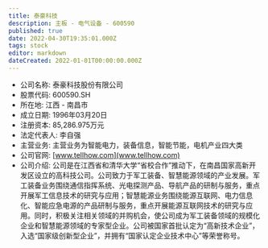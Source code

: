 ```yaml
---
title: 泰豪科技
description: 主板 - 电气设备 - 600590
published: true
date: 2022-04-30T19:35:01.000Z
tags: stock
editor: markdown
dateCreated: 2022-01-01T00:00:00.000Z
---
```


- 公司名称: 泰豪科技股份有限公司
- 股票代码: 600590.SH
- 所在地: 江西 - 南昌市
- 成立日期: 1996年03月20日
- 注册资本: 85,286.975万元
- 法定代表人: 李自强
- 主营业务: 主营业务为智能电力，装备信息，智能节能，电机产业四大类
- 公司官网: [www.tellhow.com](www.tellhow.com)
- 公司介绍: 公司是在江西省和清华大学“省校合作”推动下，在南昌国家高新开发区设立的高科技公司。公司致力于军工装备、智慧能源领域的产业发展。军工装备业务围绕通信指挥系统、光电探测产品、导航产品的研制与服务，重点开展军工信息技术的研究与应用；智慧能源业务围绕能源互联网、电力信息化、智能应急电源的产品研制与服务，重点开展能源互联网技术的研究与应用。同时，积极关注相关领域的并购机会，使公司成为军工装备领域的规模化企业和智慧能源领域的专家型企业。公司被国家首批认定为“高新技术企业”，入选“国家级创新型企业”，并拥有“国家认定企业技术中心”等荣誉称号。


